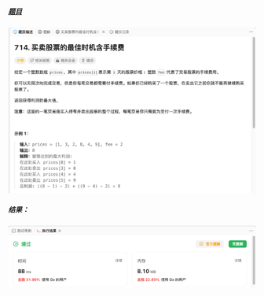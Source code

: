 ##### [题目](https://leetcode.cn/problems/best-time-to-buy-and-sell-stock-with-transaction-fee/description/)
![pic](img.png)
##### 结果：
![pic](result.png)